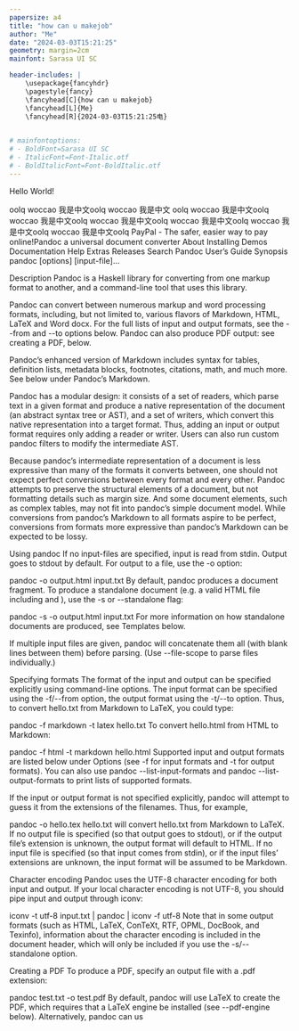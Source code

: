 ```yaml
---
papersize: a4
title: "how can u makejob"
author: "Me"
date: "2024-03-03T15:21:25"
geometry: margin=2cm
mainfont: Sarasa UI SC

header-includes: |
    \usepackage{fancyhdr}
    \pagestyle{fancy}
    \fancyhead[C]{how can u makejob}
    \fancyhead[L]{Me}
    \fancyhead[R]{2024-03-03T15:21:25电}
    

# mainfontoptions:
# - BoldFont=Sarasa UI SC
# - ItalicFont=Font-Italic.otf
# - BoldItalicFont=Font-BoldItalic.otf
---
```


Hello World!

oolq woccao 我是中文oolq woccao 我是中文
oolq woccao 我是中文oolq woccao 我是中文oolq woccao 我是中文oolq woccao
我是中文oolq woccao 我是中文oolq woccao 我是中文oolq
PayPal - The safer, easier way to pay online!Pandoc   a universal document converter
About
Installing
Demos
 Documentation
Help
Extras
Releases
 Search
Pandoc User’s Guide
Synopsis
pandoc [options] [input-file]…

Description
Pandoc is a Haskell library for converting from one markup format to another, and a command-line tool that uses this library.

Pandoc can convert between numerous markup and word processing formats, including, but not limited to, various flavors of Markdown, HTML, LaTeX and Word docx. For the full lists of input and output formats, see the --from and --to options below. Pandoc can also produce PDF output: see creating a PDF, below.

Pandoc’s enhanced version of Markdown includes syntax for tables, definition lists, metadata blocks, footnotes, citations, math, and much more. See below under Pandoc’s Markdown.

Pandoc has a modular design: it consists of a set of readers, which parse text in a given format and produce a native representation of the document (an abstract syntax tree or AST), and a set of writers, which convert this native representation into a target format. Thus, adding an input or output format requires only adding a reader or writer. Users can also run custom pandoc filters to modify the intermediate AST.

Because pandoc’s intermediate representation of a document is less expressive than many of the formats it converts between, one should not expect perfect conversions between every format and every other. Pandoc attempts to preserve the structural elements of a document, but not formatting details such as margin size. And some document elements, such as complex tables, may not fit into pandoc’s simple document model. While conversions from pandoc’s Markdown to all formats aspire to be perfect, conversions from formats more expressive than pandoc’s Markdown can be expected to be lossy.

Using pandoc
If no input-files are specified, input is read from stdin. Output goes to stdout by default. For output to a file, use the -o option:

pandoc -o output.html input.txt
By default, pandoc produces a document fragment. To produce a standalone document (e.g. a valid HTML file including <head> and <body>), use the -s or --standalone flag:

pandoc -s -o output.html input.txt
For more information on how standalone documents are produced, see Templates below.

If multiple input files are given, pandoc will concatenate them all (with blank lines between them) before parsing. (Use --file-scope to parse files individually.)

Specifying formats
The format of the input and output can be specified explicitly using command-line options. The input format can be specified using the -f/--from option, the output format using the -t/--to option. Thus, to convert hello.txt from Markdown to LaTeX, you could type:

pandoc -f markdown -t latex hello.txt
To convert hello.html from HTML to Markdown:

pandoc -f html -t markdown hello.html
Supported input and output formats are listed below under Options (see -f for input formats and -t for output formats). You can also use pandoc --list-input-formats and pandoc --list-output-formats to print lists of supported formats.

If the input or output format is not specified explicitly, pandoc will attempt to guess it from the extensions of the filenames. Thus, for example,

pandoc -o hello.tex hello.txt
will convert hello.txt from Markdown to LaTeX. If no output file is specified (so that output goes to stdout), or if the output file’s extension is unknown, the output format will default to HTML. If no input file is specified (so that input comes from stdin), or if the input files’ extensions are unknown, the input format will be assumed to be Markdown.

Character encoding
Pandoc uses the UTF-8 character encoding for both input and output. If your local character encoding is not UTF-8, you should pipe input and output through iconv:

iconv -t utf-8 input.txt | pandoc | iconv -f utf-8
Note that in some output formats (such as HTML, LaTeX, ConTeXt, RTF, OPML, DocBook, and Texinfo), information about the character encoding is included in the document header, which will only be included if you use the -s/--standalone option.

Creating a PDF
To produce a PDF, specify an output file with a .pdf extension:

pandoc test.txt -o test.pdf
By default, pandoc will use LaTeX to create the PDF, which requires that a LaTeX engine be installed (see --pdf-engine below). Alternatively, pandoc can us
